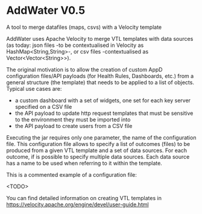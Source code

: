 # AddWater V0.5
A tool to merge datafiles (maps, csvs) with a Velocity template

AddWater uses Apache Velocity to merge VTL templates with data sources (as today: json files -to be contextualised in Velocity as HashMap<String,String>-, or csv files -contextualised as Vector<Vector\<String>>).
  
The original motivation is to allow the creation of custom AppD configuration files/API payloads (for Health Rules, Dashboards, etc.) from a general structure (the template) that needs to be applied to a list of objects. Typical use cases are:
* a custom dashboard with a set of  widgets, one set for each key server specified on a CSV file
* the API payload to update http request templates that must be sensitive to the environment they must be imported into
* the API payload to create users from a CSV file 

Executing the jar requires only one parameter, the name of the configuration file. This configuration file allows to specify a list of outcomes (files) to be produced from a given VTL template and a set of data sources. For each outcome, if is possible to specify multiple data sources. Each data source has a name to be used when referring to it within the template.

This is a commented example of a configuration file:

\<TODO\>


You can find detailed information on creating VTL templates in https://velocity.apache.org/engine/devel/user-guide.html


 

